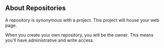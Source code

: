 [//]: # "This is used in both the CLI and Desktop course"

## About Repositories

A repository is synonymous with a project. This project will house your web page.

When you create your own repository, you will be the owner. This means you'll have administrative and write access.
